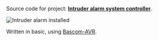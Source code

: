 Source code for project: **[Intruder alarm system controller](https://www.uctrl.net/p/101)**.

![Intruder alarm installed](https://cdn.uctrl.net/images/sized/medium/11/6/611-intruder-alarm-installed-medium.jpeg)

Written in basic, using [Bascom-AVR](http://www.mcselec.com/).
